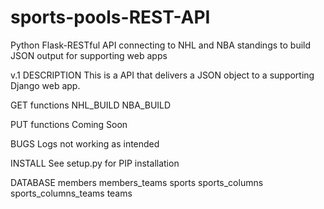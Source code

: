 # sports-pools-REST-API
Python Flask-RESTful API connecting to NHL and NBA standings to build JSON output for supporting web apps

v.1
DESCRIPTION
This is a API that delivers a JSON object to a supporting Django web app.

GET functions
NHL_BUILD
NBA_BUILD

PUT functions
Coming Soon

BUGS
Logs not working as intended

INSTALL
See setup.py for PIP installation

DATABASE
members
members_teams
sports
sports_columns
sports_columns_teams
teams
